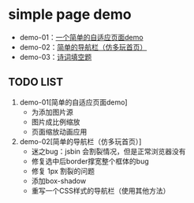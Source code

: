 # simple page demo
- demo-01：[一个简单的自适应页面demo](https://xiongamao.github.io/simple-demos/a-simple-page/index.html)
- demo-02：[简单的导航栏（仿多玩首页）](https://xiongamao.github.io/simple-demos/nav-demo/navigation.html)
- demo-03：[诗词填空题](https://xiongamao.github.io/simple-demos/yulu-generator/yulu-generator.html)

## TODO LIST
1. demo-01[简单的自适应页面demo]
    - 为<img>添加图片源
    - 图片成比例缩放
    - 页面缩放动画应用
2. demo-02[简单的导航栏（仿多玩首页）]
    - 迷之bug：jsbin 会割裂情况，但是正常浏览器没有
    - 修复选中后border撑宽整个框体的bug
    - 修复 1px 割裂的问题
    - 添加box-shadow
    - 重写一个CSS样式的导航栏（使用其他方法）
    